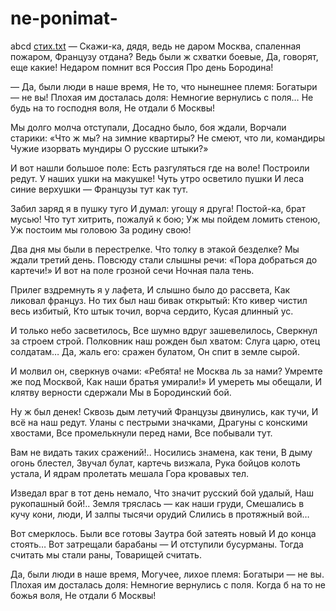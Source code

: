 # ne-ponimat-
abcd
[стих.txt](https://github.com/samuyluchshiychelovek/ne-ponimat-/files/11071109/default.txt)
— Скажи-ка, дядя, ведь не даром
Москва, спаленная пожаром,
Французу отдана?
Ведь были ж схватки боевые,
Да, говорят, еще какие!
Недаром помнит вся Россия
Про день Бородина!

— Да, были люди в наше время,
Не то, что нынешнее племя:
Богатыри — не вы!
Плохая им досталась доля:
Немногие вернулись с поля…
Не будь на то господня воля,
Не отдали б Москвы!

Мы долго молча отступали,
Досадно было, боя ждали,
Ворчали старики:
«Что ж мы? на зимние квартиры?
Не смеют, что ли, командиры
Чужие изорвать мундиры
О русские штыки?»

И вот нашли большое поле:
Есть разгуляться где на воле!
Построили редут.
У наших ушки на макушке!
Чуть утро осветило пушки
И леса синие верхушки —
Французы тут как тут.

Забил заряд я в пушку туго
И думал: угощу я друга!
Постой-ка, брат мусью!
Что тут хитрить, пожалуй к бою;
Уж мы пойдем ломить стеною,
Уж постоим мы головою
За родину свою!

Два дня мы были в перестрелке.
Что толку в этакой безделке?
Мы ждали третий день.
Повсюду стали слышны речи:
«Пора добраться до картечи!»
И вот на поле грозной сечи
Ночная пала тень.

Прилег вздремнуть я у лафета,
И слышно было до рассвета,
Как ликовал француз.
Но тих был наш бивак открытый:
Кто кивер чистил весь избитый,
Кто штык точил, ворча сердито,
Кусая длинный ус.

И только небо засветилось,
Все шумно вдруг зашевелилось,
Сверкнул за строем строй.
Полковник наш рожден был хватом:
Слуга царю, отец солдатам…
Да, жаль его: сражен булатом,
Он спит в земле сырой.

И молвил он, сверкнув очами:
«Ребята! не Москва ль за нами?
Умремте же под Москвой,
Как наши братья умирали!»
И умереть мы обещали,
И клятву верности сдержали
Мы в Бородинский бой.

Ну ж был денек! Сквозь дым летучий
Французы двинулись, как тучи,
И всё на наш редут.
Уланы с пестрыми значками,
Драгуны с конскими хвостами,
Все промелькнули перед нами,
Все побывали тут.

Вам не видать таких сражений!..
Носились знамена, как тени,
В дыму огонь блестел,
Звучал булат, картечь визжала,
Рука бойцов колоть устала,
И ядрам пролетать мешала
Гора кровавых тел.

Изведал враг в тот день немало,
Что значит русский бой удалый,
Наш рукопашный бой!..
Земля тряслась — как наши груди,
Смешались в кучу кони, люди,
И залпы тысячи орудий
Слились в протяжный вой…

Вот смерклось. Были все готовы
Заутра бой затеять новый
И до конца стоять…
Вот затрещали барабаны —
И отступили бусурманы.
Тогда считать мы стали раны,
Товарищей считать.

Да, были люди в наше время,
Могучее, лихое племя:
Богатыри — не вы.
Плохая им досталась доля:
Немногие вернулись с поля.
Когда б на то не божья воля,
Не отдали б Москвы!
